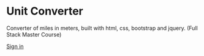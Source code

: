 # Unit Converter

Converter of miles in meters, built with html, css, bootstrap and jquery. (Full Stack Master Course)

[Sign in](https://rodrigofelipejr.github.io/conversor-de-unidades/)